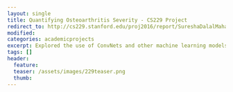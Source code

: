 ```yaml
---
layout: single
title: Quantifying Osteoarthritis Severity - CS229 Project
redirect_to: http://cs229.stanford.edu/proj2016/report/SureshaDalalMahajan-Automatically%20Quantifying%20Radiographic%20Knee%20Osteoarthritis%20Severity-report.pdf
modified: 
categories: academicprojects
excerpt: Explored the use of ConvNets and other machine learning models to classify knee X-rays
tags: []
header:
  feature:
  teaser: /assets/images/229teaser.png
  thumb:
---
```



